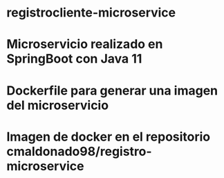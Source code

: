 # registrocliente-microservice
# Microservicio realizado en SpringBoot con Java 11
# Dockerfile para generar una imagen del microservicio
# Imagen de docker en el repositorio cmaldonado98/registro-microservice
